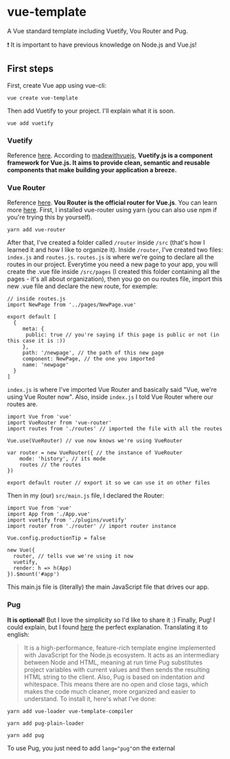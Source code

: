 # vue-template
A Vue standard template including Vuetify, Vou Router and Pug.

:exclamation: It is important to have previous knowledge on Node.js and Vue.js!

## First steps
First, create Vue app using vue-cli:

```vue create vue-template```

Then add Vuetify to your project. I'll explain what it is soon.

```vue add vuetify```

### Vuetify
Reference [here](https://vuetifyjs.com/pt-BR/getting-started/quick-start).
According to [madewithvuejs](https://madewithvuejs.com/vuetifyjs), **Vuetify.js is a component framework for Vue.js. It aims to provide clean, semantic and reusable components that make building your application a breeze.**


### Vue Router
Reference [here](https://router.vuejs.org/).
**Vou Router is the official router for Vue.js**. You can learn more [here](https://router.vuejs.org/).
First, I installed vue-router using yarn (you can also use npm if you're trying this by yourself).

```yarn add vue-router```

After that, I've created a folder called ```/router``` inside ```/src``` (that's how I learned it and how I like to organize it). Inside ```/router```, I've created two files: ```index.js``` and ```routes.js```.
```routes.js``` is where we're going to declare all the routes in our project. Everytime you need a new page to your app, you will create the .vue file inside ```/src/pages``` (I created this folder containing all the pages - it's all about organization), then you go on ou routes file, import this new .vue file and declare the new route, for exemple:

```
// inside routes.js
import NewPage from '../pages/NewPage.vue'

export default [
  {
     meta: {
      public: true // you're saying if this page is public or not (in this case it is :))
     },
     path: '/newpage', // the path of this new page
     component: NewPage, // the one you imported
     name: 'newpage'
  }
]
```

```index.js``` is where I've imported Vue Router and basically said "Vue, we're using Vue Router now". Also, inside ```index.js``` I told Vue Router where our routes are.

```
import Vue from 'vue'
import VueRouter from 'vue-router'
import routes from './routes' // imported the file with all the routes

Vue.use(VueRouter) // vue now knows we're using VueRouter

var router = new VueRouter({ // the instance of VueRouter
    mode: 'history', // its mode
    routes // the routes
})

export default router // export it so we can use it on other files
```

Then in my (our) ```src/main.js``` file, I declared the Router:

```
import Vue from 'vue'
import App from './App.vue'
import vuetify from './plugins/vuetify'
import router from './router' // import router instance

Vue.config.productionTip = false

new Vue({
  router, // tells vue we're using it now
  vuetify,
  render: h => h(App)
}).$mount('#app')
```

This main.js file is (literally) the main JavaScript file that drives our app.

### Pug
**It is optional!** But I love the simplicity so I'd like to share it :)
Finally, Pug! I could explain, but I found [here](https://imasters.com.br/desenvolvimento/codigos-html-mais-organizados-e-limpos-com-pug) the perfect explanation. Translating it to english:
> It is a high-performance, feature-rich template engine implemented with JavaScript for the Node.js ecosystem. It acts as an intermediary between Node and HTML, meaning at run time Pug substitutes project variables with current values and then sends the resulting HTML string to the client.
Also, Pug is based on indentation and whitespace. This means there are no open and close tags, which makes the code much cleaner, more organized and easier to understand.
To install it, here's what I've done:

```yarn add vue-loader vue-template-compiler```

```yarn add pug-plain-loader```

```yarn add pug```

To use Pug, you just need to add ```lang="pug"```on the external <template> tag.

## Creating your first page!
This will be just an exemple.
0. On ```App.vue```, change this part of the code:
```
<v-content>
    <HelloWorld/>
</v-content>
```
To:
```
<v-content>
    <router-view/>
</v-content>
```
This way, you're setting to show any page you create.
1. At ```/pages```, create a new file, add some content, e.g.:
```
<template lang="pug">
    v-container
        h1 Hello, World!
</template>
```
Remember you can use it without pug!
2. As I mentioned earlier, now go to ```/src/router/routes.js``` to declare your new route (you can scroll up to see the code!);
3. Access the page you created on the browser (using the path you declared, e.g.: ```localhost:8080/mynewpath```).

And, yay, you did it! :sparkles:
